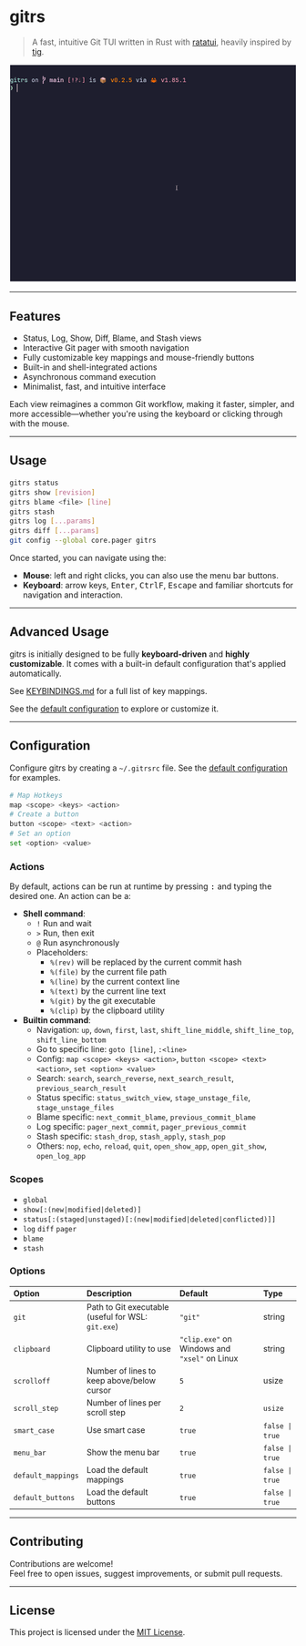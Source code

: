 # gitrs

> A fast, intuitive Git TUI written in Rust with [ratatui](https://github.com/ratatui-org/ratatui), heavily inspired by [tig](https://github.com/jonas/tig).

![demo](https://github.com/qleveque/gitrs/blob/main/resources/demo.gif?raw=true)

---

## Features

* Status, Log, Show, Diff, Blame, and Stash views
* Interactive Git pager with smooth navigation
* Fully customizable key mappings and mouse-friendly buttons
* Built-in and shell-integrated actions
* Asynchronous command execution
* Minimalist, fast, and intuitive interface

Each view reimagines a common Git workflow, making it faster, simpler, and more accessible—whether you're using the keyboard or clicking through with the mouse.

---

## Usage

```bash
gitrs status
gitrs show [revision]
gitrs blame <file> [line]
gitrs stash
gitrs log [...params]
gitrs diff [...params]
git config --global core.pager gitrs
```

Once started, you can navigate using the:
* __Mouse__: left and right clicks, you can also use the menu bar buttons.
* __Keyboard__: arrow keys, <kbd>Enter</kbd>, <kbd>Ctrl</kbd><kbd>F</kbd>, <kbd>Escape</kbd> and familiar shortcuts for navigation and interaction.

---

## Advanced Usage

gitrs is initially designed to be fully __keyboard-driven__ and __highly customizable__. It comes with a built-in default configuration that's applied automatically.

See [KEYBINDINGS.md](KEYBINDINGS.md) for a full list of key mappings.

See the [default configuration](./config/.gitrsrc) to explore or customize it.

---

## Configuration

Configure gitrs by creating a `~/.gitrsrc` file.
See the [default configuration](./config/.gitrsrc) for examples.

```bash
# Map Hotkeys
map <scope> <keys> <action>
# Create a button
button <scope> <text> <action>
# Set an option
set <option> <value>
```

### Actions

By default, actions can be run at runtime by pressing <kbd>:</kbd> and typing the desired one. An action can be a:

- **Shell command**:
    * `!` Run and wait
    * `>` Run, then exit
    * `@` Run asynchronously
    * Placeholders:
        * `%(rev)` will be replaced by the current commit hash
        * `%(file)` by the current file path
        * `%(line)` by the current context line
        * `%(text)` by the current line text
        * `%(git)` by the git executable
        * `%(clip)` by the clipboard utility
- **Builtin command**:
    - Navigation: `up`, `down`, `first`, `last`, `shift_line_middle`, `shift_line_top`, `shift_line_bottom`
    - Go to specific line: `goto [line]`, `:<line>`
    - Config: `map <scope> <keys> <action>`, `button <scope> <text> <action>`, `set <option> <value>`
    - Search: `search`, `search_reverse`, `next_search_result`, `previous_search_result`
    - Status specific: `status_switch_view`, `stage_unstage_file`, `stage_unstage_files`
    - Blame specific: `next_commit_blame`, `previous_commit_blame`
    - Log specific: `pager_next_commit`, `pager_previous_commit`
    - Stash specific: `stash_drop`, `stash_apply`, `stash_pop`
    - Others: `nop`, `echo`, `reload`, `quit`, `open_show_app`, `open_git_show`, `open_log_app`

### Scopes

* `global`
* `show[:(new|modified|deleted)]`
* `status[:(staged|unstaged)[:(new|modified|deleted|conflicted)]]`
* `log` `diff` `pager`
* `blame`
* `stash`

### Options

| Option | Description | Default | Type |
|:---|:---|:---|:---|
| `git` | Path to Git executable (useful for WSL: `git.exe`) | `"git"` | string |
| `clipboard` | Clipboard utility to use | `"clip.exe"` on Windows and `"xsel"` on Linux | string |
| `scrolloff` | Number of lines to keep above/below cursor | `5` | usize |
| `scroll_step` | Number of lines per scroll step | `2` | `usize` |
| `smart_case` | Use smart case | `true` | `false \| true` |
| `menu_bar` | Show the menu bar | `true` | `false \| true` |
| `default_mappings` | Load the default mappings | `true` | `false \| true` |
| `default_buttons` | Load the default buttons | `true` | `false \| true` |

---

## Contributing

Contributions are welcome!  
Feel free to open issues, suggest improvements, or submit pull requests.

---

## License

This project is licensed under the [MIT License](LICENSE).
